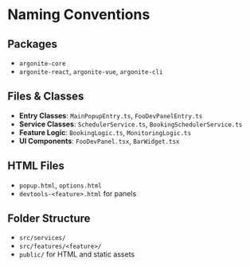 # Naming Conventions

## Packages

- `argonite-core`
- `argonite-react`, `argonite-vue`, `argonite-cli`

## Files & Classes

- **Entry Classes**: `MainPopupEntry.ts`, `FooDevPanelEntry.ts`
- **Service Classes**: `SchedulerService.ts`, `BookingSchedulerService.ts`
- **Feature Logic**: `BookingLogic.ts`, `MonitoringLogic.ts`
- **UI Components**: `FooDevPanel.tsx`, `BarWidget.tsx`

## HTML Files

- `popup.html`, `options.html`
- `devtools-<feature>.html` for panels

## Folder Structure

- `src/services/`
- `src/features/<feature>/`
- `public/` for HTML and static assets